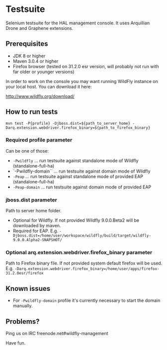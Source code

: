 # Testsuite
Selenium testsuite for the HAL management console. It uses Arquillian Drone and Graphene extensions.

## Prerequisites

* JDK 8 or higher
* Maven 3.0.4 or higher
* Firefox browser (tested on 31.2.0 esr version, will probably not run with far older or younger versions)

In order to work on the console you may want running WildFly
instance on your local host. You can download it here:

<http://www.wildfly.org/download/>

## How to run tests

`mvn test -P{profile} -Djboss.dist=${path_to_server_home} -Darq.extension.webdriver.firefox_binary=${path_to_firefox_binary}`

### Required profile parameter

Can be one of those:
* `-Pwildfly` ... run testsuite against standalone mode of Wildfly (standalone-full-ha)
* `-Pwildfly-domain`` ... run testsuite against domain mode of Wildfly
* `-Peap` ... run testsuite against standalone mode of provided EAP (standalone-full-ha)
* `-Peap-domain` ... run testsuite against domain mode of provided EAP

### jboss.dist parameter

Path to server home folder.
* Optional for Wildfly. If not provided Wildfly 9.0.0.Beta2 will be downloaded by maven.
* Required for EAP.
E.g. `-Djboss.dist=/home/user/workspace/wildfly/build/target/wildfly-9.0.0.Alpha2-SNAPSHOT/`

### Optional arq.extension.webdriver.firefox_binary parameter

Path to Firefox binary file. If not provided system default firefox will be used.
E.g. `-Darq.extension.webdriver.firefox_binary=/home/user/apps/firefox-31.2.0esr/firefox`

## Known issues

* For `-Pwildfly-domain` profile it's currently necessary to start the domain manually.

## Problems?

Ping us on IRC freenode.net#wildfly-management

Have fun.

